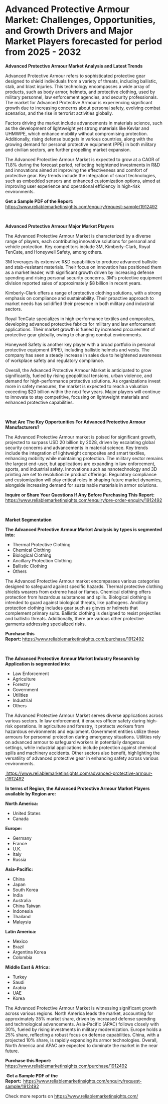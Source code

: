 <p><h1>Advanced Protective Armour Market: Challenges, Opportunities, and Growth Drivers and Major Market Players forecasted for period from 2025 - 2032</h1></p><p><strong>Advanced Protective Armour Market Analysis and Latest Trends</strong></p>
<p><p>Advanced Protective Armour refers to sophisticated protective gear designed to shield individuals from a variety of threats, including ballistic, stab, and blast injuries. This technology encompasses a wide array of products, such as body armor, helmets, and protective clothing, used by military personnel, law enforcement agencies, and security professionals. The market for Advanced Protective Armour is experiencing significant growth due to increasing concerns about personal safety, evolving combat scenarios, and the rise in terrorist activities globally.</p><p>Factors driving the market include advancements in materials science, such as the development of lightweight yet strong materials like Kevlar and UHMWPE, which enhance mobility without compromising protection. Additionally, rising defense budgets in various countries, along with the growing demand for personal protective equipment (PPE) in both military and civilian sectors, are further propelling market expansion.</p><p>The Advanced Protective Armour Market is expected to grow at a CAGR of 11.8% during the forecast period, reflecting heightened investments in R&D and innovations aimed at improving the effectiveness and comfort of protective gear. Key trends include the integration of smart technologies, such as embedded sensors and enhanced customization options, aimed at improving user experience and operational efficiency in high-risk environments.</p></p>
<p><strong>Get a Sample PDF of the Report:&nbsp;</strong> <a href="https://www.reliablemarketinsights.com/enquiry/request-sample/1912492?utm_campaign=2189&utm_medium=2&utm_source=Github&utm_content=ia&utm_term=01032025&utm_id=advanced-protective-armour">https://www.reliablemarketinsights.com/enquiry/request-sample/1912492</a></p>
<p>&nbsp;</p>
<p><strong>Advanced Protective Armour Major Market Players</strong></p>
<p><p>The Advanced Protective Armour Market is characterized by a diverse range of players, each contributing innovative solutions for personal and vehicle protection. Key competitors include 3M, Kimberly-Clark, Royal TenCate, and Honeywell Safety, among others.</p><p>3M leverages its extensive R&D capabilities to produce advanced ballistic and stab-resistant materials. Their focus on innovation has positioned them as a market leader, with significant growth driven by increasing defense spending and rising personal security concerns. 3M's protective equipment division reported sales of approximately $8 billion in recent years.</p><p>Kimberly-Clark offers a range of protective clothing solutions, with a strong emphasis on compliance and sustainability. Their proactive approach to market needs has solidified their presence in both military and industrial sectors.</p><p>Royal TenCate specializes in high-performance textiles and composites, developing advanced protective fabrics for military and law enforcement applications. Their market growth is fueled by increased procurement of protective gear globally, owing to changing combat environments.</p><p>Honeywell Safety is another key player with a broad portfolio in personal protective equipment (PPE), including ballistic helmets and vests. The company has seen a steady increase in sales due to heightened awareness of workplace safety and regulatory compliance.</p><p>Overall, the Advanced Protective Armour Market is anticipated to grow significantly, fueled by rising geopolitical tensions, urban violence, and demand for high-performance protective solutions. As organizations invest more in safety measures, the market is expected to reach a valuation exceeding $20 billion within the next few years. Major players will continue to innovate to stay competitive, focusing on lightweight materials and enhanced protective capabilities.</p></p>
<p>&nbsp;</p>
<p><strong>What Are The Key Opportunities For Advanced Protective Armour Manufacturers?</strong></p>
<p><p>The Advanced Protective Armour market is poised for significant growth, projected to surpass USD 20 billion by 2028, driven by escalating global security concerns and advancements in material science. Key trends include the integration of lightweight composites and smart textiles, enhancing mobility while maintaining protection. The military sector remains the largest end-user, but applications are expanding in law enforcement, sports, and industrial safety. Innovations such as nanotechnology and 3D printing are set to revolutionize product offerings. Regulatory compliance and customization will play critical roles in shaping future market dynamics, alongside increasing demand for sustainable materials in armor solutions.</p></p>
<p><strong>Inquire or Share Your Questions If Any Before Purchasing This Report:</strong> <a href="https://www.reliablemarketinsights.com/enquiry/pre-order-enquiry/1912492?utm_campaign=2189&utm_medium=2&utm_source=Github&utm_content=ia&utm_term=01032025&utm_id=advanced-protective-armour">https://www.reliablemarketinsights.com/enquiry/pre-order-enquiry/1912492</a></p>
<p>&nbsp;</p>
<p><strong>Market Segmentation</strong></p>
<p><strong>The Advanced Protective Armour Market Analysis by types is segmented into:</strong></p>
<p><ul><li>Thermal Protective Clothing</li><li>Chemical Clothing</li><li>Biological Clothing</li><li>Ancillary Protection Clothing</li><li>Ballistic Clothing</li><li>Others</li></ul></p>
<p><p>The Advanced Protective Armour market encompasses various categories designed to safeguard against specific hazards. Thermal protective clothing shields wearers from extreme heat or flames. Chemical clothing offers protection from hazardous substances and spills. Biological clothing is intended to guard against biological threats, like pathogens. Ancillary protection clothing includes gear such as gloves or helmets that complement primary suits. Ballistic clothing is designed to resist projectiles and ballistic threats. Additionally, there are various other protective garments addressing specialized risks.</p></p>
<p><strong>Purchase this Report:&nbsp;</strong><a href="https://www.reliablemarketinsights.com/purchase/1912492?utm_campaign=2189&utm_medium=2&utm_source=Github&utm_content=ia&utm_term=01032025&utm_id=advanced-protective-armour">https://www.reliablemarketinsights.com/purchase/1912492</a></p>
<p>&nbsp;</p>
<p><strong>The Advanced Protective Armour Market Industry Research by Application is segmented into:</strong></p>
<p><ul><li>Law Enforcement</li><li>Agriculture</li><li>Forestry</li><li>Government</li><li>Utilities</li><li>Industrial</li><li>Others</li></ul></p>
<p><p>The Advanced Protective Armour Market serves diverse applications across various sectors. In law enforcement, it ensures officer safety during high-risk operations. In agriculture and forestry, it protects workers from hazardous environments and equipment. Government entities utilize these armours for personnel protection during emergency situations. Utilities rely on advanced armour to safeguard workers in potentially dangerous settings, while industrial applications include protection against chemical spills and machinery accidents. Other sectors also benefit, highlighting the versatility of advanced protective gear in enhancing safety across various environments.</p></p>
<p><a href="https://www.reliablemarketinsights.com/advanced-protective-armour-r1912492?utm_campaign=2189&utm_medium=2&utm_source=Github&utm_content=ia&utm_term=01032025&utm_id=advanced-protective-armour">&nbsp;https://www.reliablemarketinsights.com/advanced-protective-armour-r1912492</a></p>
<p><strong>In terms of Region, the Advanced Protective Armour Market Players available by Region are:</strong></p>
<p>
    <p> <strong> North America: </strong>
        <ul>
            <li>United States</li>
            <li>Canada</li>
        </ul>
        </p> 
    <p> <strong> Europe: </strong>
        <ul>
            <li>Germany</li>
            <li>France</li>
            <li>U.K.</li>
            <li>Italy</li>
            <li>Russia</li>
        </ul>
        </p> 
    <p> <strong> Asia-Pacific: </strong>
        <ul>
            <li>China</li>
            <li>Japan</li>
            <li>South Korea</li>
            <li>India</li>
            <li>Australia</li>
            <li>China Taiwan</li>
            <li>Indonesia</li>
            <li>Thailand</li>
            <li>Malaysia</li>
        </ul>
        </p> 
    <p> <strong> Latin America: </strong>
        <ul>
            <li>Mexico</li>
            <li>Brazil</li>
            <li>Argentina Korea</li>
            <li>Colombia</li>
        </ul>
        </p> 
    <p> <strong> Middle East & Africa: </strong>
        <ul>
            <li>Turkey</li>
            <li>Saudi</li>
            <li>Arabia</li>
            <li>UAE</li>
            <li>Korea</li>
        </ul>
    </p>
    </p>
<p><p>The Advanced Protective Armour Market is witnessing significant growth across various regions. North America leads the market, accounting for approximately 35% market share, driven by increased defense spending and technological advancements. Asia-Pacific (APAC) follows closely with 30%, fueled by rising investments in military modernization. Europe holds a 25% share, reflecting a robust focus on defense capabilities. China, with a projected 10% share, is rapidly expanding its armor technologies. Overall, North America and APAC are expected to dominate the market in the near future.</p></p>
<p><strong>Purchase this Report: </strong><a href="https://www.reliablemarketinsights.com/purchase/1912492?utm_campaign=2189&utm_medium=2&utm_source=Github&utm_content=ia&utm_term=01032025&utm_id=advanced-protective-armour">https://www.reliablemarketinsights.com/purchase/1912492</a></p>
<p>&nbsp;<strong>Get a Sample PDF of the Report:&nbsp;&nbsp;</strong><a href="https://www.reliablemarketinsights.com/enquiry/request-sample/1912492?utm_campaign=2189&utm_medium=2&utm_source=Github&utm_content=ia&utm_term=01032025&utm_id=advanced-protective-armour">https://www.reliablemarketinsights.com/enquiry/request-sample/1912492</a></p>
<p><strong></strong></p>
<p>Check more reports on <a href="https://www.reliablemarketinsights.com/?utm_campaign=2189&utm_medium=2&utm_source=Github&utm_content=ia&utm_term=01032025&utm_id=advanced-protective-armour">https://www.reliablemarketinsights.com/</a></p>
